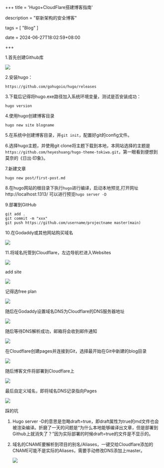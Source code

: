 +++
title = 'Hugo+CloudFlare搭建博客指南'

description = "崭新架构的安全博客"

tags = [ "Blog" ]

date = 2024-06-27T18:02:59+08:00

+++

1.首先创建Github库

![](https://pub-f40a9f95639d4cee81dcb09d9b4adf70.r2.dev/微信图片_20240705001618.png)

2.安装hugo：

```
https://github.com/gohugoio/hugo/releases
```

3.下载后记得将hugo.exe路径加入系统环境变量，测试是否安装成功：

```
hugo version
```

4.使用hugo创建博客目录

```
hugo new site blogname
```

5.在系统中创建博客目录，并`git init`，配置好git的config文件。

6.选择hugo主题，并使用git clone将主题下载到本地，本网站选择的主题是`https://github.com/heyeshuang/hugo-theme-tokiwa.git`，第一眼看到便想到莫奈的《日出·印象》。

7.新建文章

`hugo new post/first-post.md`

8.在hugo网站的根目录下执行`hugo`进行编译，启动本地预览,打开网址 http://localhost:1313/ 可以进行预览`hugo server -D`

9.部署到GitHub

```
git add .
git commit -m "xxx"
git push https://github.com/username/projectname master(main)
```

10.在Godaddy或其他网站购买域名

![](https://pub-f40a9f95639d4cee81dcb09d9b4adf70.r2.dev/微信图片_20240705005703.png)

11.将域名托管到Cloudflare，左边导航栏进入Websites

![](https://pub-f40a9f95639d4cee81dcb09d9b4adf70.r2.dev/微信图片_20240705005944.png)

add site

![](https://pub-f40a9f95639d4cee81dcb09d9b4adf70.r2.dev/微信图片_20240705010027.png)

记得选free plan

![](https://pub-f40a9f95639d4cee81dcb09d9b4adf70.r2.dev/微信图片_20240705010033.png)

随后在Godaddy设置域名DNS为Cloudflare的DNS服务器地址

![](https://pub-f40a9f95639d4cee81dcb09d9b4adf70.r2.dev/微信图片_20240705010351.png)

随后等待DNS解析成功，邮箱将会收到邮件通知

![](https://pub-f40a9f95639d4cee81dcb09d9b4adf70.r2.dev/微信图片_20240705010400.png)

在Cloudflare创建pages并连接到Git，选择最开始在Git中新建的blog目录

![](https://pub-f40a9f95639d4cee81dcb09d9b4adf70.r2.dev/微信图片_20240705011021.png)

随后博客文件将部署到Cloudflare上

![](https://pub-f40a9f95639d4cee81dcb09d9b4adf70.r2.dev/微信图片_20240705011256.png)

最后自定义域名，即将域名DNS记录指向Pages

![](https://pub-f40a9f95639d4cee81dcb09d9b4adf70.r2.dev/微信图片_20240705011654.png)

踩的坑

1. Hugo server -D的意思是忽略draft=true，即draft属性为true的md文件也会被渲染编译。折磨了一天的问题是“为什么本地能够编译出文章，但是部署到Github上就消失了？”因为实际部署的时候draft=true的文件是不显示的。

2. 域名的CNAME要解析到项目的别名/Aliases，一键交给Cloudflare添加的CNAME可能不是实际的Aliases，需要手动修改DNS添加上master。

   ![](https://pub-f40a9f95639d4cee81dcb09d9b4adf70.r2.dev/微信图片_20240705012026.png)
